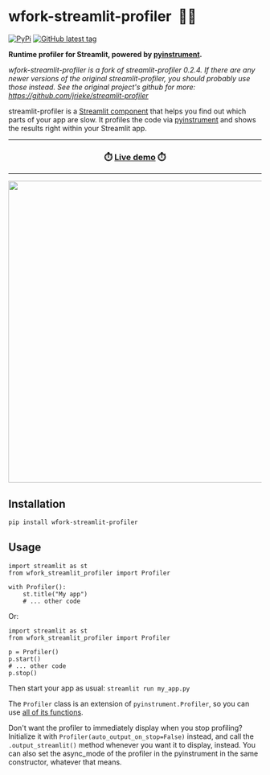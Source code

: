 # wfork-streamlit-profiler &nbsp;🏄🏼

[![PyPi](https://img.shields.io/pypi/v/wfork-streamlit-profiler)](https://pypi.org/project/wfork-streamlit-profiler/) [![GitHub latest tag](https://img.shields.io/github/v/tag/wyattscarpenter/streamlit-profiler?label=GitHub&logo=github)](https://github.com/wyattscarpenter/streamlit-profiler/)

**Runtime profiler for Streamlit, powered by [pyinstrument](https://github.com/joerick/pyinstrument).**

*wfork-streamlit-profiler is a fork of streamlit-profiler 0.2.4. If there are any newer versions of the original streamlit-profiler, you should probably use those instead. See the original project's github for more: https://github.com/jrieke/streamlit-profiler*

streamlit-profiler is a [Streamlit component](https://streamlit.io/components) that
helps you find out which parts of your app are slow. It profiles the code via
[pyinstrument](https://github.com/joerick/pyinstrument) and shows the results right
within your Streamlit app.

---

<h3 align="center">
  ⏱️ <a href="https://share.streamlit.io/jrieke/streamlit-profiler/main/examples/basic.py">Live demo</a> ⏱️
</h3>

---

<p align="center">
    <a href="https://share.streamlit.io/jrieke/streamlit-profiler/main/examples/basic.py"><img src="images/demo.png" width=600></a>
</p>

## Installation

```bash
pip install wfork-streamlit-profiler
```

## Usage

```python3
import streamlit as st
from wfork_streamlit_profiler import Profiler

with Profiler():
    st.title("My app")
    # ... other code
```

Or:
```python3
import streamlit as st
from wfork_streamlit_profiler import Profiler

p = Profiler()
p.start()
# ... other code
p.stop()
```

Then start your app as usual: `streamlit run my_app.py`

The `Profiler` class is an extension of `pyinstrument.Profiler`, so you can use
[all of its functions](https://pyinstrument.readthedocs.io/en/latest/reference.html#pyinstrument.Profiler).

Don't want the profiler to immediately display when you stop profiling? Initialize it with `Profiler(auto_output_on_stop=False)` instead, and call the `.output_streamlit()` method whenever you want it to display, instead. You can also set the async_mode of the profiler in the pyinstrument in the same constructor, whatever that means.
